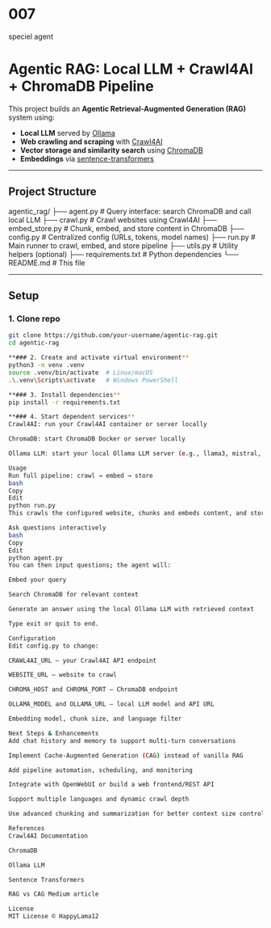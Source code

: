 # 007
speciel agent 
# Agentic RAG: Local LLM + Crawl4AI + ChromaDB Pipeline

This project builds an **Agentic Retrieval-Augmented Generation (RAG)** system using:

- **Local LLM** served by [Ollama](https://ollama.com)
- **Web crawling and scraping** with [Crawl4AI](https://docs.crawl4ai.com)
- **Vector storage and similarity search** using [ChromaDB](https://www.trychroma.com)
- **Embeddings** via [sentence-transformers](https://www.sbert.net)

---

## Project Structure

agentic_rag/
├── agent.py # Query interface: search ChromaDB and call local LLM
├── crawl.py # Crawl websites using Crawl4AI
├── embed_store.py # Chunk, embed, and store content in ChromaDB
├── config.py # Centralized config (URLs, tokens, model names)
├── run.py # Main runner to crawl, embed, and store pipeline
├── utils.py # Utility helpers (optional)
├── requirements.txt # Python dependencies
└── README.md # This file


---

## Setup

### 1. Clone repo

```bash
git clone https://github.com/your-username/agentic-rag.git
cd agentic-rag

**### 2. Create and activate virtual environment**
python3 -m venv .venv
source .venv/bin/activate  # Linux/macOS
.\.venv\Scripts\activate   # Windows PowerShell

**### 3. Install dependencies**
pip install -r requirements.txt

**### 4. Start dependent services**
Crawl4AI: run your Crawl4AI container or server locally

ChromaDB: start ChromaDB Docker or server locally

Ollama LLM: start your local Ollama LLM server (e.g., llama3, mistral, or phi3)

Usage
Run full pipeline: crawl → embed → store
bash
Copy
Edit
python run.py
This crawls the configured website, chunks and embeds content, and stores embeddings in ChromaDB.

Ask questions interactively
bash
Copy
Edit
python agent.py
You can then input questions; the agent will:

Embed your query

Search ChromaDB for relevant context

Generate an answer using the local Ollama LLM with retrieved context

Type exit or quit to end.

Configuration
Edit config.py to change:

CRAWL4AI_URL — your Crawl4AI API endpoint

WEBSITE_URL — website to crawl

CHROMA_HOST and CHROMA_PORT — ChromaDB endpoint

OLLAMA_MODEL and OLLAMA_URL — local LLM model and API URL

Embedding model, chunk size, and language filter

Next Steps & Enhancements
Add chat history and memory to support multi-turn conversations

Implement Cache-Augmented Generation (CAG) instead of vanilla RAG

Add pipeline automation, scheduling, and monitoring

Integrate with OpenWebUI or build a web frontend/REST API

Support multiple languages and dynamic crawl depth

Use advanced chunking and summarization for better context size control

References
Crawl4AI Documentation

ChromaDB

Ollama LLM

Sentence Transformers

RAG vs CAG Medium article

License
MIT License © HappyLama12
